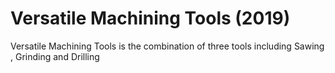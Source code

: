 # Versatile Machining Tools (2019)

Versatile Machining Tools is the combination of three tools including Sawing , Grinding and Drilling 

